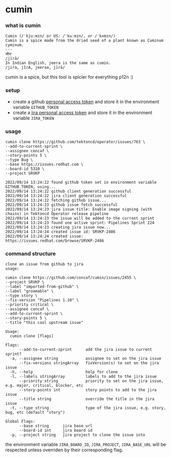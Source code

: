 # cumin

### what is cumin

```
Cumin (/ˈkjuːmɪn/ or US: /ˈkuːmɪn/, or /ˈkʌmɪn/)
Cumin is a spice made from the dried seed of a plant known as Cuminum cyminum.
---
जीरा
/jīrā/
In Indian English, jeera is the same as cumin.
/jira, jIrA, jeeraa, jīrā/
```

cumin is a spice, but this tool is spicier for everything p12n :)

### setup

- create a github [personal access token](https://github.com/settings/tokens)
  and store it in the environment variable `GITHUB_TOKEN`
- create a [jira personal access token](https://issues.redhat.com/secure/ViewProfile.jspa?selectedTab=com.atlassian.pats.pats-plugin:jira-user-personal-access-tokens) and store it in the
  environment variable `JIRA_TOKEN`

### usage

```console
cumin clone https://github.com/tektoncd/operator/issues/763 \
--add-to-current-sprint \
--assignee concaf \
--story-points 5 \
--type Bug \
--base https://issues.redhat.com \
--board-id 5310 \
--project SRVKP

2022/09/14 13:24:22 found github token set in environment variable GITHUB_TOKEN, using...
2022/09/14 13:24:22 github client generation successful
2022/09/14 13:24:22 jira client generation successful
2022/09/14 13:24:22 fetching github issue...
2022/09/14 13:24:23 github issue fetch successful
2022/09/14 13:24:23 jira issue title: Enable image signing (with chains) in Tektoncd Operator release pipeline
2022/09/14 13:24:23 the issue will be added to the current sprint
2022/09/14 13:24:23 found one active sprint: Pipelines Sprint 224
2022/09/14 13:24:23 creating jira issue now...
2022/09/14 13:24:24 created issue id: SRVKP-2486
2022/09/14 13:24:24 created issue: https://issues.redhat.com/browse/SRVKP-2486
```

### command structure

```console
clone an issue from github to jira
usage:

cumin clone https://github.com/concaf/cumin/issues/2455 \
--project SRVKP \
--label "imported-from-github" \
--label "groomable" \
--type story \
--fix-version "Pipelines 1.10" \
--priority critical \
--assignee concaf \
--add-to-current-sprint \
--story-points 5 \
--title "this cool upstream issue"

Usage:
  cumin clone [flags]

Flags:
      --add-to-current-sprint      add the jira issue to current sprint?
  -a, --assignee string            assignee to set on the jira issue
      --fix-versions stringArray   fixVersion(s) to set on the jira issue
  -h, --help                       help for clone
  -l, --labels stringArray         labels to add to the jira issue
      --priority string            priority to set on the jira issue, e.g. major, critical, blocker, etc
      --story-points int           story points to add to the jira issue
      --title string               override the title in the jira issue
  -t, --type string                type of the jira issue, e.g. story, bug, etc (default "story")

Global Flags:
      --base string      jira base url
      --board-id int     jira board id
  -p, --project string   jira project to clone the issue into
```

the environment variable `JIRA_BOARD_ID`, `JIRA_PROJECT`, `JIRA_BASE_URL` will
be respected unless overriden by their corresponding flag.
